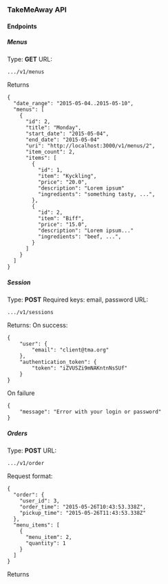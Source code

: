 
### TakeMeAway API

#### Endpoints

##### Menus

Type: **GET**
URL:
```
.../v1/menus
```

Returns

```
{
  "date_range": "2015-05-04..2015-05-10",
  "menus": [
    {
      "id": 2,
      "title": "Monday",
      "start_date": "2015-05-04",
      "end_date": "2015-05-04"
      "uri": "http://localhost:3000/v1/menus/2",
      "item_count": 2,
      "items": [
        {
          "id": 1,
          "item": "Kyckling",
          "price": "20.0",
          "description": "Lorem ipsum"
          "ingredients": "something tasty, ...",
        },
        {
          "id": 2,
          "item": "Biff",
          "price": "15.0",
          "description": "Lorem ipsum..."
          "ingredients": "beef, ...",
        }
      ]
    }
  ]
}
```
##### Session

Type: **POST**
Required keys:
email, password
URL:
```
.../v1/sessions
```

Returns:
On success:
```
{
    "user": {
        "email": "client@tma.org"
    },
    "authentication_token": {
        "token": "iZVUSZi9mNAKntnNsSUf"
    }
}
```
On failure
```
{
    "message": "Error with your login or password"
}
```

##### Orders

Type: **POST**
URL:
```
.../v1/order
```
Request format:

```
{
  "order": {
    "user_id": 3,
    "order_time": "2015-05-26T10:43:53.338Z",
    "pickup_time": "2015-05-26T11:43:53.338Z"
  },
  "menu_items": [
    {
      "menu_item": 2,
      "quantity": 1
    }
  ]
}
```



Returns

```
```
